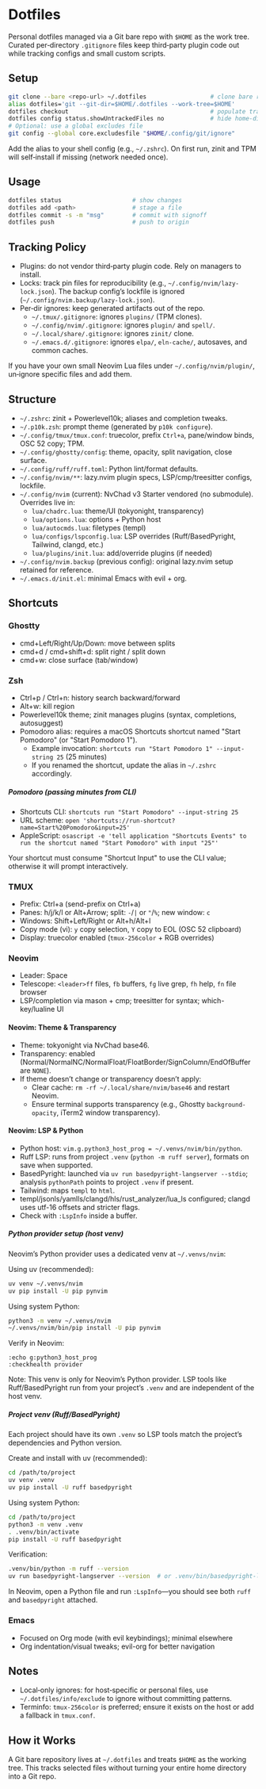# Dotfiles

Personal dotfiles managed via a Git bare repo with `$HOME` as the work tree. Curated per‑directory `.gitignore` files keep third‑party plugin code out while tracking configs and small custom scripts.

## Setup

```bash
git clone --bare <repo-url> ~/.dotfiles                  # clone bare repo
alias dotfiles='git --git-dir=$HOME/.dotfiles --work-tree=$HOME'
dotfiles checkout                                        # populate tracked files into $HOME
dotfiles config status.showUntrackedFiles no             # hide home-directory noise
# Optional: use a global excludes file
git config --global core.excludesfile "$HOME/.config/git/ignore"
```

Add the alias to your shell config (e.g., `~/.zshrc`). On first run, zinit and TPM will self‑install if missing (network needed once).

## Usage

```bash
dotfiles status                    # show changes
dotfiles add <path>                # stage a file
dotfiles commit -s -m "msg"        # commit with signoff
dotfiles push                      # push to origin
```

## Tracking Policy

- Plugins: do not vendor third‑party plugin code. Rely on managers to install.
- Locks: track pin files for reproducibility (e.g., `~/.config/nvim/lazy-lock.json`). The backup config’s lockfile is ignored (`~/.config/nvim.backup/lazy-lock.json`).
- Per‑dir ignores: keep generated artifacts out of the repo.
  - `~/.tmux/.gitignore`: ignores `plugins/` (TPM clones).
  - `~/.config/nvim/.gitignore`: ignores `plugin/` and `spell/`.
  - `~/.local/share/.gitignore`: ignores `zinit/` clone.
  - `~/.emacs.d/.gitignore`: ignores `elpa/`, `eln-cache/`, autosaves, and common caches.

If you have your own small Neovim Lua files under `~/.config/nvim/plugin/`, un‑ignore specific files and add them.

## Structure

- `~/.zshrc`: zinit + Powerlevel10k; aliases and completion tweaks.
- `~/.p10k.zsh`: prompt theme (generated by `p10k configure`).
- `~/.config/tmux/tmux.conf`: truecolor, prefix `Ctrl+a`, pane/window binds, OSC 52 copy; TPM.
- `~/.config/ghostty/config`: theme, opacity, split navigation, close surface.
- `~/.config/ruff/ruff.toml`: Python lint/format defaults.
- `~/.config/nvim/**`: lazy.nvim plugin specs, LSP/cmp/treesitter configs, lockfile.
- `~/.config/nvim` (current): NvChad v3 Starter vendored (no submodule). Overrides live in:
  - `lua/chadrc.lua`: theme/UI (tokyonight, transparency)
  - `lua/options.lua`: options + Python host
  - `lua/autocmds.lua`: filetypes (templ)
  - `lua/configs/lspconfig.lua`: LSP overrides (Ruff/BasedPyright, Tailwind, clangd, etc.)
  - `lua/plugins/init.lua`: add/override plugins (if needed)
- `~/.config/nvim.backup` (previous config): original lazy.nvim setup retained for reference.
- `~/.emacs.d/init.el`: minimal Emacs with evil + org.

## Shortcuts

### Ghostty
- cmd+Left/Right/Up/Down: move between splits
- cmd+d / cmd+shift+d: split right / split down
- cmd+w: close surface (tab/window)

### Zsh
- Ctrl+p / Ctrl+n: history search backward/forward
- Alt+w: kill region
- Powerlevel10k theme; zinit manages plugins (syntax, completions, autosuggest)
- Pomodoro alias: requires a macOS Shortcuts shortcut named "Start Pomodoro" (or "Start Pomodoro 1").
  - Example invocation: `shortcuts run "Start Pomodoro 1" --input-string 25` (25 minutes)
  - If you renamed the shortcut, update the alias in `~/.zshrc` accordingly.

##### Pomodoro (passing minutes from CLI)
- Shortcuts CLI: `shortcuts run "Start Pomodoro" --input-string 25`
- URL scheme: `open 'shortcuts://run-shortcut?name=Start%20Pomodoro&input=25'`
- AppleScript: `osascript -e 'tell application "Shortcuts Events" to run the shortcut named "Start Pomodoro" with input "25"'`

Your shortcut must consume "Shortcut Input" to use the CLI value; otherwise it will prompt interactively.

### TMUX
- Prefix: Ctrl+a (send-prefix on Ctrl+a)
- Panes: h/j/k/l or Alt+Arrow; split: `-`/`|` or `"`/`%`; new window: `c`
- Windows: Shift+Left/Right or Alt+h/Alt+l
- Copy mode (vi): `y` copy selection, `Y` copy to EOL (OSC 52 clipboard)
- Display: truecolor enabled (`tmux-256color` + RGB overrides)

### Neovim
- Leader: Space
- Telescope: `<leader>ff` files, `fb` buffers, `fg` live grep, `fh` help, `fn` file browser
- LSP/completion via mason + cmp; treesitter for syntax; which-key/lualine UI

#### Neovim: Theme & Transparency
- Theme: tokyonight via NvChad base46.
- Transparency: enabled (Normal/NormalNC/NormalFloat/FloatBorder/SignColumn/EndOfBuffer are `NONE`).
- If theme doesn’t change or transparency doesn’t apply:
  - Clear cache: `rm -rf ~/.local/share/nvim/base46` and restart Neovim.
  - Ensure terminal supports transparency (e.g., Ghostty `background-opacity`, iTerm2 window transparency).

#### Neovim: LSP & Python
- Python host: `vim.g.python3_host_prog = ~/.venvs/nvim/bin/python`.
- Ruff LSP: runs from project `.venv` (`python -m ruff server`), formats on save when supported.
- BasedPyright: launched via `uv run basedpyright-langserver --stdio`; analysis `pythonPath` points to project `.venv` if present.
- Tailwind: maps `templ` to `html`.
- templ/jsonls/yamlls/clangd/hls/rust_analyzer/lua_ls configured; clangd uses utf-16 offsets and stricter flags.
- Check with `:LspInfo` inside a buffer.

##### Python provider setup (host venv)
Neovim’s Python provider uses a dedicated venv at `~/.venvs/nvim`:

Using uv (recommended):

```bash
uv venv ~/.venvs/nvim
uv pip install -U pip pynvim
```

Using system Python:

```bash
python3 -m venv ~/.venvs/nvim
~/.venvs/nvim/bin/pip install -U pip pynvim
```

Verify in Neovim:

```vim
:echo g:python3_host_prog
:checkhealth provider
```

Note: This venv is only for Neovim’s Python provider. LSP tools like Ruff/BasedPyright run from your project’s `.venv` and are independent of the host venv.

##### Project venv (Ruff/BasedPyright)
Each project should have its own `.venv` so LSP tools match the project’s dependencies and Python version.

Create and install with uv (recommended):

```bash
cd /path/to/project
uv venv .venv
uv pip install -U ruff basedpyright
```

Using system Python:

```bash
cd /path/to/project
python3 -m venv .venv
. .venv/bin/activate
pip install -U ruff basedpyright
```

Verification:

```bash
.venv/bin/python -m ruff --version
uv run basedpyright-langserver --version  # or .venv/bin/basedpyright-langserver --version
```

In Neovim, open a Python file and run `:LspInfo`—you should see both `ruff` and `basedpyright` attached.

### Emacs
- Focused on Org mode (with evil keybindings); minimal elsewhere
- Org indentation/visual tweaks; evil-org for better navigation

## Notes

- Local‑only ignores: for host‑specific or personal files, use `~/.dotfiles/info/exclude` to ignore without committing patterns.
- Terminfo: `tmux-256color` is preferred; ensure it exists on the host or add a fallback in `tmux.conf`.

## How it Works

A Git bare repository lives at `~/.dotfiles` and treats `$HOME` as the working tree. This tracks selected files without turning your entire home directory into a Git repo.
